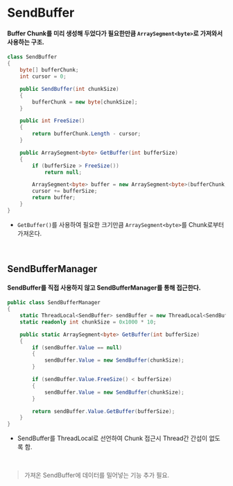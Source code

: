 # SendBuffer
#### Buffer Chunk를 미리 생성해 두었다가 필요한만큼 `ArraySegment<byte>`로 가져와서 사용하는 구조.
```c#
class SendBuffer
{
    byte[] bufferChunk;
    int cursor = 0;

    public SendBuffer(int chunkSize)
    {
        bufferChunk = new byte[chunkSize];
    }

    public int FreeSize()
    {
        return bufferChunk.Length - cursor;
    }

    public ArraySegment<byte> GetBuffer(int bufferSize)
    {
        if (bufferSize > FreeSize())
            return null;

        ArraySegment<byte> buffer = new ArraySegment<byte>(bufferChunk, cursor, bufferSize);
        cursor += bufferSize;
        return buffer;
    }
}
```
- `GetBuffer()`를 사용하여 필요한 크기만큼 `ArraySegment<byte>`를 Chunk로부터 가져온다.
<br>

## SendBufferManager
#### SendBuffer를 직접 사용하지 않고 SendBufferManager를 통해 접근한다.
```c#
public class SendBufferManager
{
    static ThreadLocal<SendBuffer> sendBuffer = new ThreadLocal<SendBuffer>(() => { return null; });
    static readonly int chunkSize = 0x1000 * 10;

    public static ArraySegment<byte> GetBuffer(int bufferSize)
    {
        if (sendBuffer.Value == null)
        {
            sendBuffer.Value = new SendBuffer(chunkSize);
        }

        if (sendBuffer.Value.FreeSize() < bufferSize)
        {
            sendBuffer.Value = new SendBuffer(chunkSize);
        }

        return sendBuffer.Value.GetBuffer(bufferSize);
    }
}
```
- SendBuffer를 ThreadLocal로 선언하여 Chunk 접근시 Thread간 간섭이 없도록 함.
<br>

> 가져온 SendBuffer에 데이터를 밀어넣는 기능 추가 필요.
